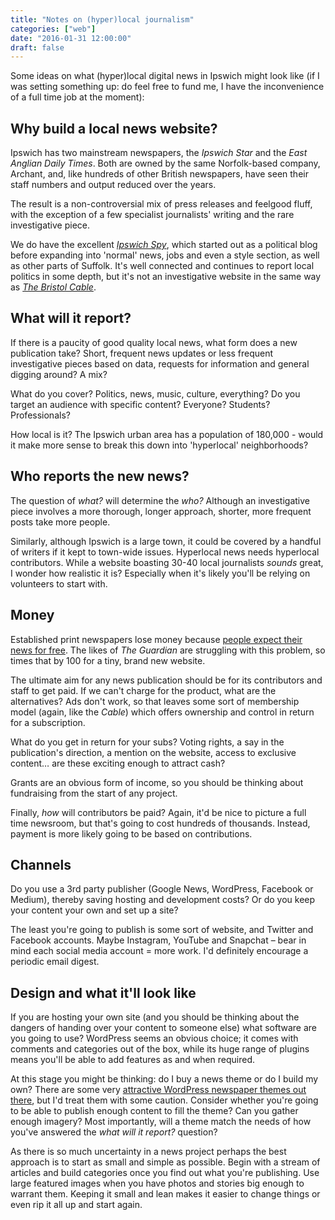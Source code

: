 ```yaml
---
title: "Notes on (hyper)local journalism"
categories: ["web"]
date: "2016-01-31 12:00:00"
draft: false
---
```




Some ideas on what (hyper)local digital news in Ipswich might look like (if I was setting something up: do feel free to fund me, I have the inconvenience of a full time job at the moment):

## Why build a local news website?

Ipswich has two mainstream newspapers, the <cite>Ipswich Star</cite> and the <cite>East Anglian Daily Times</cite>. Both are owned by the same Norfolk-based company, Archant, and, like hundreds of other British newspapers, have seen their staff numbers and output reduced over the years.

The result is a non-controversial mix of press releases and feelgood fluff, with the exception of a few specialist journalists' writing and the rare investigative piece.

We do have the excellent <cite>[Ipswich Spy](https://ipswichspy.com/)</cite>, which started out as a political blog before expanding into 'normal' news, jobs and even a style section, as well as other parts of Suffolk. It's well connected and continues to report local politics in some depth, but it's not an investigative website in the same way as <cite>[The Bristol Cable](https://thebristolcable.org/)</cite>.

## What will it report?

If there is a paucity of good quality local news, what form does a new publication take? Short, frequent news updates or less frequent investigative pieces based on data, requests for information and general digging around? A mix?

What do you cover? Politics, news, music, culture, everything? Do you target an audience with specific content? Everyone? Students? Professionals?

How local is it? The Ipswich urban area has a population of 180,000 - would it make more sense to break this down into 'hyperlocal' neighborhoods?

## Who reports the new news?

The question of _what?_ will determine the _who?_ Although an investigative piece involves a more thorough, longer approach, shorter, more frequent posts take more people.

Similarly, although Ipswich is a large town, it could be covered by a handful of writers if it kept to town-wide issues. Hyperlocal news needs hyperlocal contributors. While a website boasting 30-40 local journalists _sounds_ great, I wonder how realistic it is? Especially when it's likely you'll be relying on volunteers to start with.

## Money

Established print newspapers lose money because [people expect their news for free](/2015/03/news-not-free/). The likes of <cite>The Guardian</cite> are struggling with this problem, so times that by 100 for a tiny, brand new website.

The ultimate aim for any news publication should be for its contributors and staff to get paid. If we can't charge for the product, what are the alternatives? Ads don't work, so that leaves some sort of membership model (again, like the <cite>Cable</cite>) which offers ownership and control in return for a subscription.

What do you get in return for your subs? Voting rights, a say in the publication's direction, a mention on the website, access to exclusive content&hellip; are these exciting enough to attract cash?

Grants are an obvious form of income, so you should be thinking about fundraising from the start of any project.

Finally, _how_ will contributors be paid? Again, it'd be nice to picture a full time newsroom, but that's going to cost hundreds of thousands. Instead, payment is more likely going to be based on contributions.

## Channels

Do you use a 3rd party publisher (Google News, WordPress, Facebook or Medium), thereby saving hosting and development costs? Or do you keep your content your own and set up a site?

The least you're going to publish is some sort of website, and Twitter and Facebook accounts. Maybe Instagram, YouTube and Snapchat &#8211; bear in mind each social media account = more work. I'd definitely encourage a periodic email digest.

## Design and what it'll look like

If you are hosting your own site (and you should be thinking about the dangers of handing over your content to someone else) what software are you going to use? WordPress seems an obvious choice; it comes with comments and categories out of the box, while its huge range of plugins means you'll be able to add features as and when required.

At this stage you might be thinking: do I buy a news theme or do I build my own? There are some very [attractive WordPress newspaper themes out there](https://demo.tagdiv.com/newspaper/), but I'd treat them with some caution. Consider whether you're going to be able to publish enough content to fill the theme? Can you gather enough imagery? Most importantly, will a theme match the needs of how you've answered the _what will it report?_ question?

As there is so much uncertainty in a news project perhaps the best approach is to start as small and simple as possible. Begin with a stream of articles and build categories once you find out what you're publishing. Use large featured images when you have photos and stories big enough to warrant them. Keeping it small and lean makes it easier to change things or even rip it all up and start again.
